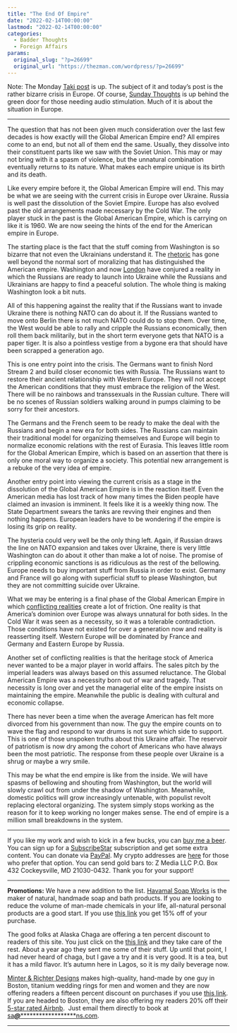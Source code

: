 ```yaml
---
title: "The End Of Empire"
date: "2022-02-14T00:00:00"
lastmod: "2022-02-14T00:00:00"
categories:
  - Badder Thoughts
  - Foreign Affairs
params:
  original_slug: "?p=26699"
  original_url: "https://thezman.com/wordpress/?p=26699"
---
```


Note: The Monday
<a href="https://www.takimag.com/article/reality-always-wins/"
rel="noopener" target="_blank">Taki post</a> is up. The subject of it
and today’s post is the rather bizarre crisis in Europe. Of course,
<a href="https://www.subscribestar.com/posts/531246" rel="noopener"
target="_blank">Sunday Thoughts</a> is up behind the green door for
those needing audio stimulation. Much of it is about the situation in
Europe.

------------------------------------------------------------------------

The question that has not been given much consideration over the last
few decades is how exactly will the Global American Empire end? All
empires come to an end, but not all of them end the same. Usually, they
dissolve into their constituent parts like we saw with the Soviet Union.
This may or may not bring with it a spasm of violence, but the unnatural
combination eventually returns to its nature. What makes each empire
unique is its birth and its death.

Like every empire before it, the Global American Empire will end. This
may be what we are seeing with the current crisis in Europe over
Ukraine. Russia is well past the dissolution of the Soviet Empire.
Europe has also evolved past the old arrangements made necessary by the
Cold War. The only player stuck in the past is the Global American
Empire, which is carrying on like it is 1960. We are now seeing the
hints of the end for the American empire in Europe.

The starting place is the fact that the stuff coming from Washington is
so bizarre that not even the Ukrainians understand it. The
[rhetoric](https://www.zerohedge.com/geopolitical/surreal-plot-twist-ukraines-president-demands-proof-us-over-russian-invasion-claims)
has gone well beyond the normal sort of moralizing that has
distinguished the American empire. Washington and now
[London](https://www.dailymail.co.uk/news/article-10508915/Boris-Johnson-plans-whistle-stop-tour-Europe-hold-talks-world-leaders.html)
have conjured a reality in which the Russians are ready to launch into
Ukraine while the Russians and Ukrainians are happy to find a peaceful
solution. The whole thing is making Washington look a bit nuts.

All of this happening against the reality that if the Russians want to
invade Ukraine there is nothing NATO can do about it. If the Russians
wanted to move onto Berlin there is not much NATO could do to stop them.
Over time, the West would be able to rally and cripple the Russians
economically, then roll them back militarily, but in the short term
everyone gets that NATO is a paper tiger. It is also a pointless vestige
from a bygone era that should have been scrapped a generation ago.

This is one entry point into the crisis. The Germans want to finish Nord
Stream 2 and build closer economic ties with Russia. The Russians want
to restore their ancient relationship with Western Europe. They will not
accept the American conditions that they must embrace the religion of
the West. There will be no rainbows and transsexuals in the Russian
culture. There will be no scenes of Russian soldiers walking around in
pumps claiming to be sorry for their ancestors.

The Germans and the French seem to be ready to make the deal with the
Russians and begin a new era for both sides. The Russians can maintain
their traditional model for organizing themselves and Europe will begin
to normalize economic relations with the rest of Eurasia. This leaves
little room for the Global American Empire, which is based on an
assertion that there is only one moral way to organize a society. This
potential new arrangement is a rebuke of the very idea of empire.

Another entry point into viewing the current crisis as a stage in the
dissolution of the Global American Empire is in the reaction itself.
Even the American media has lost track of how many times the Biden
people have claimed an invasion is imminent. It feels like it is a
weekly thing now. The State Department swears the tanks are revving
their engines and then nothing happens. European leaders have to be
wondering if the empire is losing its grip on reality.

The hysteria could very well be the only thing left. Again, if Russian
draws the line on NATO expansion and takes over Ukraine, there is very
little Washington can do about it other than make a lot of noise. The
promise of crippling economic sanctions is as ridiculous as the rest of
the bellowing. Europe needs to buy important stuff from Russia in order
to exist. Germany and France will go along with superficial stuff to
please Washington, but they are not committing suicide over Ukraine.

What we may be entering is a final phase of the Global American Empire
in which [conflicting
realities](https://www.takimag.com/article/reality-always-wins/) create
a lot of friction. One reality is that America’s dominion over Europe
was always unnatural for both sides. In the Cold War it was seen as a
necessity, so it was a tolerable contradiction. Those conditions have
not existed for over a generation now and reality is reasserting itself.
Western Europe will be dominated by France and Germany and Eastern
Europe by Russia.

Another set of conflicting realities is that the heritage stock of
America never wanted to be a major player in world affairs. The sales
pitch by the imperial leaders was always based on this assumed
reluctance. The Global American Empire was a necessity born out of war
and tragedy. That necessity is long over and yet the managerial elite of
the empire insists on maintaining the empire. Meanwhile the public is
dealing with cultural and economic collapse.

There has never been a time when the average American has felt more
divorced from his government than now. The guy the empire counts on to
wave the flag and respond to war drums is not sure which side to
support. This is one of those unspoken truths about this Ukraine affair.
The reservoir of patriotism is now dry among the cohort of Americans who
have always been the most patriotic. The response from these people over
Ukraine is a shrug or maybe a wry smile.

This may be what the end empire is like from the inside. We will have
spasms of bellowing and shouting from Washington, but the world will
slowly crawl out from under the shadow of Washington. Meanwhile,
domestic politics will grow increasingly untenable, with populist revolt
replacing electoral organizing. The system simply stops working as the
reason for it to keep working no longer makes sense. The end of empire
is a million small breakdowns in the system.

------------------------------------------------------------------------

If you like my work and wish to kick in a few bucks, you can
<a href="https://www.buymeacoffee.com/mujolulu" rel="noopener"
target="_blank">buy me a beer</a>. You can sign up for a
<a href="https://www.subscribestar.com/the-z-blog" rel="noopener"
target="_blank">SubscribeStar</a> subscription and get some extra
content. You can donate via <a
href="https://www.paypal.com/donate/?cmd=_s-xclick&amp;hosted_button_id=UDAS2Q8JYA6CN&amp;source=url"
rel="noopener" target="_blank">PayPal</a>. My crypto addresses are
<a href="https://thezman.com/wordpress/?page_id=22713" rel="noopener"
target="_blank">here</a> for those who prefer that option. You can send
gold bars to: Z Media LLC P.O. Box 432 Cockeysville, MD 21030-0432.
Thank you for your support!

------------------------------------------------------------------------

**Promotions:** We have a new addition to the list.
<a href="https://havamalsoapworks.com/" rel="noopener"
target="_blank">Havamal Soap Works</a> is the maker of natural, handmade
soap and bath products. If you are looking to reduce the volume of
man-made chemicals in your life, all-natural personal products are a
good start. If you use
<a href="https://havamalsoapworks.com/discount/ZMAN" rel="noopener"
target="_blank">this link</a> you get 15% off of your purchase.

The good folks at Alaska Chaga are offering a ten percent discount to
readers of this site. You just click on the
<a href="https://alaskachaga.us/discount/ZMAN" rel="noopener noreferrer"
target="_blank">this link</a> and they take care of the rest. About a
year ago they sent me some of their stuff. Up until that point, I had
never heard of chaga, but I gave a try and it is very good. It is a tea,
but it has a mild flavor. It’s autumn here in Lagos, so it is my daily
beverage now.

<a href="https://www.minterandrichterdesigns.com/"
rel="noreferrer nofollow noopener" target="_blank">Minter &amp; Richter
Designs</a> makes high-quality, hand-made by one guy in Boston, titanium
wedding rings for men and women and they are now offering readers a
fifteen percent discount on purchases if you use
<a href="https://www.minterandrichterdesigns.com/discount/ZMAN"
rel="noreferrer nofollow noopener" target="_blank">this link</a>.
<span class="highlight"><span class="colour"><span class="font"><span class="size">If
you are headed to Boston, they are also offering my readers 20% off
their <a
href="https://www.airbnb.com/users/7988017/listings?user_id=7988017&amp;s=3"
rel="noopener noreferrer" target="_blank">5-star rated Airbnb</a>.  Just
email them directly to book at
<a href="mailto:sa***@*********************ns.com"
data-original-string="7sm6l3saajQHN2WAtePcQg==cb7ctsb++uOsnA7qLkpz+Xks+tRJ9aUIziulbAdNavQcIYZIpoCh6jgRG4CwjN67dLI"><span
class="apbct-email-encoder"
data-original-string="m0xIQJv9VCrC/76MjbnYEQ==cb7pfFfhYs6MDh3k1sYvfn+Qz7tG3S3dRpAvtDAo7XcLz+sq5zYmKcbOIcup25CLIJH"
title="This contact has been encoded by Anti-Spam by CleanTalk. Click to decode. To finish the decoding make sure that JavaScript is enabled in your browser.">sa<span
class="apbct-blur">***</span>@<span
class="apbct-blur">*********************</span>ns.com</span></a>.</span></span></span></span>

------------------------------------------------------------------------
